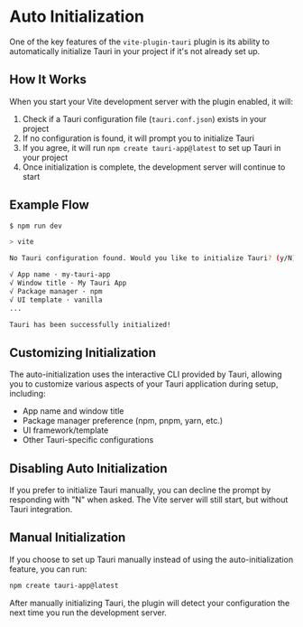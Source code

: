 # Auto Initialization

One of the key features of the `vite-plugin-tauri` plugin is its ability to automatically initialize Tauri in your project if it's not already set up.

## How It Works

When you start your Vite development server with the plugin enabled, it will:

1. Check if a Tauri configuration file (`tauri.conf.json`) exists in your project
2. If no configuration is found, it will prompt you to initialize Tauri
3. If you agree, it will run `npm create tauri-app@latest` to set up Tauri in your project
4. Once initialization is complete, the development server will continue to start

## Example Flow

```bash
$ npm run dev

> vite

No Tauri configuration found. Would you like to initialize Tauri? (y/N) y

√ App name · my-tauri-app
√ Window title · My Tauri App
√ Package manager · npm
√ UI template · vanilla
...

Tauri has been successfully initialized!
```

## Customizing Initialization

The auto-initialization uses the interactive CLI provided by Tauri, allowing you to customize various aspects of your Tauri application during setup, including:

- App name and window title
- Package manager preference (npm, pnpm, yarn, etc.)
- UI framework/template
- Other Tauri-specific configurations

## Disabling Auto Initialization

If you prefer to initialize Tauri manually, you can decline the prompt by responding with "N" when asked. The Vite server will still start, but without Tauri integration.

## Manual Initialization

If you choose to set up Tauri manually instead of using the auto-initialization feature, you can run:

```bash
npm create tauri-app@latest
```

After manually initializing Tauri, the plugin will detect your configuration the next time you run the development server.
